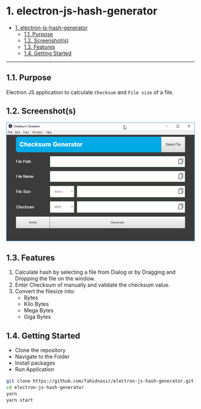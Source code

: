 # 1. electron-js-hash-generator

- [1. electron-js-hash-generator](#1-electron-js-hash-generator)
  - [1.1. Purpose](#11-purpose)
  - [1.2. Screenshot(s)](#12-screenshots)
  - [1.3. Features](#13-features)
  - [1.4. Getting Started](#14-getting-started)

---

## 1.1. Purpose

Electron JS application to calculate `Checksum` and `File size` of a file.

## 1.2. Screenshot(s)

![Main Screen](./git-resources/MainScreen.png)

## 1.3. Features

1. Calculate hash by selecting a file from Dialog or by Dragging and Dropping the file on the window.
2. Enter Checksum of manually and validate the checksum value.
3. Convert the filesize into:
   - Bytes
   - Kilo Bytes
   - Mega Bytes
   - Giga Bytes

## 1.4. Getting Started

- Clone the repository
- Navigate to the Folder
- Install packages
- Run Application

```bash
git clone https://github.com/fahidnasir/electron-js-hash-generator.git
cd electron-js-hash-generator
yarn
yarn start
```
